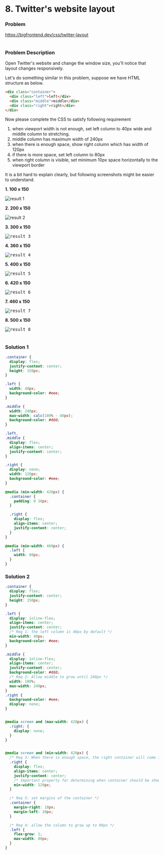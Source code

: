 # 8. Twitter's website layout

### Problem

https://bigfrontend.dev/css/twitter-layout

#

### Problem Description

Open Twitter's website and change the window size, you'll notice that layout changes responsively.

Let's do something similar in this problem, suppose we have HTML structure as below.

```html
<div class="container">
  <div class="left">left</div>
  <div class="middle">middle</div>
  <div class="right">right</div>
</div>
```

Now please complete the CSS to satisfy following requirement

1. when viewport width is not enough, set left column to 40px wide and middle column to stretching.
2. middle column has maximum width of 240px
3. when there is enough space, show right column which has width of 120px
4. if there is more space, set left column to 80px
5. when right column is visible, set minimum 10px space horizontally to the viewport border

It is a bit hard to explain clearly, but following screenshots might be easier to understand.

**1. 100 x 150**

![result 1](result-1.png)

**2. 200 x 150**

![result 2](result-2.png)

**3. 300 x 150**

<kbd>![result 3](result-3.png)</kbd>

**4. 360 x 150**

<kbd>![result 4](result-4.png)</kbd>

**5. 400 x 150**

<kbd>![result 5](result-5.png)</kbd>

**6. 420 x 150**

<kbd>![result 6](result-6.png)</kbd>

**7. 460 x 150**

<kbd>![result 7](result-7.png)</kbd>

**8. 500 x 150**

<kbd>![result 8](result-8.png)</kbd>

#

### Solution 1

```css
.container {
  display: flex;
  justify-content: center;
  height: 150px;
}

.left {
  width: 40px;
  background-color: #eee;
}

.middle {
  width: 240px;
  max-width: calc(100% - 40px);
  background-color: #ddd;
}

.left,
.middle {
  display: flex;
  align-items: center;
  justify-content: center;
}

.right {
  display: none;
  width: 120px;
  background-color: #eee;
}

@media (min-width: 420px) {
  .container {
    padding: 0 10px;
  }

  .right {
    display: flex;
    align-items: center;
    justify-content: center;
  }
}

@media (min-width: 460px) {
  .left {
    width: 80px;
  }
}
```

### Solution 2

```css
.container {
  display: flex;
  justify-content: center;
  height: 150px;
}

.left {
  display: inline-flex;
  align-items: center;
  justify-content: center;
  /* Req 1: the left column is 40px by default */
  min-width: 40px;
  background-color: #eee;
}

.middle {
  display: inline-flex;
  align-items: center;
  justify-content: center;
  background-color: #ddd;
  /* Req 2: Allow middle to grow until 240px */
  width: 100%;
  max-width: 240px;
}
.right {
  background-color: #eee;
  display: none;
}


@media screen and (max-width: 420px) {
  .right: {
    display: none;
  }
}


@media screen and (min-width: 420px) {
  /* Req 3: When there is enough space, the right container will come into view */
  .right {
    display: flex;
    align-items: center;
    justify-content: center;
    /* Important property for determining when container should be shown */
    min-width: 120px;
  }

  /* Req 5: set margins of the container */
  .container {
    margin-right: 10px;
    margin-left: 10px;
  }

  /* Req 4: allow the column to grow up to 80px */
  .left {
    flex-grow: 1;
    max-width: 80px;
  }
}
```
